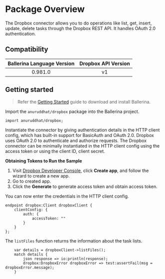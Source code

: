 # Package Overview

The Dropbox connector allows you to do operations like list, get, insert, update, delete tasks through the Dropbox REST API. It handles OAuth 2.0 authentication.

## Compatibility

| Ballerina Language Version  | Dropbox API Version |
|:---------------------------:|:-------------------:|
| 0.981.0                     | v1                  |

## Getting started

> Refer the [Getting Started](https://ballerina.io/learn/getting-started/) guide to download and install Ballerina.

Import the `anuruddhat/dropbox` package into the Ballerina project.
```ballerina
import anuruddhat/dropbox;
```
Instantiate the connector by giving authentication details in the HTTP client config, which has built-in support for
BasicAuth and OAuth 2.0. Dropbox uses OAuth 2.0 to authenticate and authorize requests. The Dropbox connector can be
minimally instantiated in the HTTP client config using the access token or using the client ID, client secret.

**Obtaining Tokens to Run the Sample**

1. Visit [Dropbox Developer Console](https://www.dropbox.com/developers/apps), click **Create app**, and follow the wizard to create a new app.
2. Go to created app.
3. Click the **Generate** to generate access token and obtain access token.

You can now enter the credentials in the HTTP client config.
```ballerina
endpoint dropbox:Client dropboxClient {
    clientConfig: {
        auth: {
            accessToken: ""
        }
    }
};
```

The `listFiles` function returns the information about the task lists.
```ballerina
    var details = dropboxClient->listFiles();
    match details {
        json response => io:println(response);
        dropbox:DropboxError dropboxError => test:assertFail(msg = dropboxError.message);
    }
```